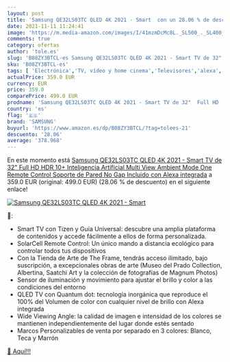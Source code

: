 ```yaml
---
layout: post
title: 'Samsung QE32LS03TC QLED 4K 2021 - Smart  con un 28.06 % de descuento'
date: 2021-11-11 11:24:41
image: 'https://m.media-amazon.com/images/I/41mzmDcMc8L._SL500_._SL400_.jpg'
comments: true
category: ofertas
author: 'tole.es'
slug: 'B08ZY3BTCL-es Samsung QE32LS03TC QLED 4K 2021 - Smart TV de 32" Full HD...'
sku: 'B08ZY3BTCL-es'
tags: [ 'Electrónica','TV, vídeo y home cinema','Televisores','alexa','samsung', ]
actualPrice: 359.0 EUR
currency: EUR
price: 359.0
comparePrice: 499.0 EUR
prodname: 'Samsung QE32LS03TC QLED 4K 2021 - Smart TV de 32"  Full HD  HDR 10+  Inteligencia Artificial  Multi View  Ambient Mode  One Remote Control  Soporte de Pared No Gap Incluido  con Alexa integrada'
country: 'es'
flag: '🇪🇸'
brand: 'SAMSUNG'
buyurl: 'https://www.amazon.es/dp/B08ZY3BTCL/?tag=tolees-21'
descuento: '28.06'
average: '378.968'
---
```


En este momento está [Samsung QE32LS03TC QLED 4K 2021 - Smart TV de 32"  Full HD  HDR 10+  Inteligencia Artificial  Multi View  Ambient Mode  One Remote Control  Soporte de Pared No Gap Incluido  con Alexa integrada](https://www.amazon.es/dp/B08ZY3BTCL/?tag=tolees-21) a 359.0 EUR (original: 499.0 EUR) (28.06 %  de descuento) en el siguiente enlace!

[![Samsung QE32LS03TC QLED 4K 2021 - Smart ](https://m.media-amazon.com/images/I/41mzmDcMc8L._SL500_._SL400_.jpg)](https://www.amazon.es/dp/B08ZY3BTCL/?tag=tolees-21)

🔎:

- Smart TV con Tizen y Guía Universal: descubre una amplia plataforma de contenidos y accede fácilmente a ellos de forma personalizada.
- SolarCell Remote Control: Un único mando a distancia ecológico para controlar todos tus dispositivos
- Con la Tienda de Arte de The Frame, tendrás acceso ilimitado, bajo suscripción, a excepcionales obras de arte (Museo del Prado Collection, Albertina, Saatchi Art y la colección de fotografías de Magnum Photos)
- Sensor de iluminación y movimiento para ajustar el brillo y color a las condiciones del entorno
- QLED TV con Quantum dot: tecnología inorgánica que reproduce el 100% del Volumen de color con cualquier nivel de brillo con Alexa integrada
- Wide Viewing Angle: la calidad de imagen e intensidad de los colores se mantienen independientemente del lugar donde estés sentado
- Marcos Personalizables de venta por separado en 3 colores: Blanco, Teca y Marrón

[🛒 Aquí!!!](https://www.amazon.es/dp/B08ZY3BTCL/?tag=tolees-21)
